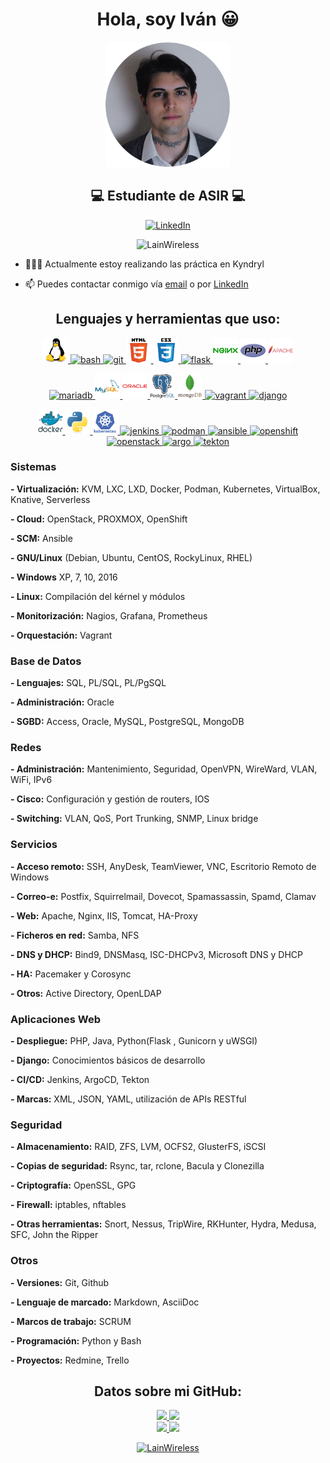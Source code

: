 <h1 align="center"><b> Hola, soy Iván 😀 </b></h1>

<div align="center">
<img src="me.png" alt="me" height="200px" width="200px">
</div>

<h2 align="center"><b> 💻 Estudiante de ASIR 💻 </b></h2>

<p align="center">
  <a href="https://www.linkedin.com/in/ivan-pina-castillo/">
    <img alt="LinkedIn" title="LinkedIn" src="https://img.shields.io/badge/-LinkedIn-0A66C2?style=for-the-badge&logo=LinkedIn&logoColor=white"/></a>

<p align="center">
  <img src="https://komarev.com/ghpvc/?username=LainWireless&label=Eres%20el%20visitante%20Nº&color=0e75b6&style=for-the-badge" alt="LainWireless"/>
</p>

- 👨🏻‍💻 Actualmente estoy realizando las práctica en Kyndryl

- 📫 Puedes contactar conmigo vía [email](mailto:ivanpinacastillo2002@gmail.com) o por [LinkedIn](https://www.linkedin.com/in/ivan-pina-castillo/)

<h2 align="center">
  <b>Lenguajes y herramientas que uso:</b>
</h2>

<p align="center">
  <a href="https://www.linux.org/" target="_blank" rel="noreferrer">
    <img src="https://raw.githubusercontent.com/devicons/devicon/master/icons/linux/linux-original.svg" alt="linux" width="40" height="40"/>
  </a>
  <a href="https://www.gnu.org/software/bash/" target="_blank" rel="noreferrer">
    <img src="https://www.vectorlogo.zone/logos/gnu_bash/gnu_bash-icon.svg" alt="bash" width="40" height="40"/>
  </a>
  <a href="https://git-scm.com/" target="_blank" rel="noreferrer">
    <img src="https://www.vectorlogo.zone/logos/git-scm/git-scm-icon.svg" alt="git" width="40" height="40"/>
  </a>
  <a href="https://www.w3.org/html/" target="_blank" rel="noreferrer">
    <img src="https://raw.githubusercontent.com/devicons/devicon/master/icons/html5/html5-original-wordmark.svg" alt="html5" width="40" height="40"/>
  </a>
  <a href="https://www.w3schools.com/css/" target="_blank" rel="noreferrer">
    <img src="https://raw.githubusercontent.com/devicons/devicon/master/icons/css3/css3-original-wordmark.svg" alt="css3" width="40" height="40"/>
  </a>
  <a href="https://flask.palletsprojects.com/" target="_blank" rel="noreferrer">
    <img src="https://flask.palletsprojects.com/en/2.3.x/_images/flask-horizontal.png" alt="flask" width="70" height="30"/>
  </a>
  <a href="https://www.nginx.com" target="_blank" rel="noreferrer">
    <img src="https://raw.githubusercontent.com/devicons/devicon/master/icons/nginx/nginx-original.svg" alt="nginx" width="40" height="40"/>
    </a>
    <a href="https://www.php.net" target="_blank" rel="noreferrer">
    <img src="https://raw.githubusercontent.com/devicons/devicon/master/icons/php/php-original.svg" alt="php" width="40" height="40"/>
  </a>
    <a href="https://www.apache.org" target="_blank" rel="noreferrer">
    <img src="https://raw.githubusercontent.com/devicons/devicon/master/icons/apache/apache-original-wordmark.svg" alt="apache" width="40" height="40"/>
    </a>
</p>
<p align="center">
  <a href="https://mariadb.org/" target="_blank" rel="noreferrer">
    <img src="https://www.vectorlogo.zone/logos/mariadb/mariadb-icon.svg" alt="mariadb" width="40" height="40"/>
  </a>
  <a href="https://www.mysql.com/" target="_blank" rel="noreferrer">
    <img src="https://raw.githubusercontent.com/devicons/devicon/master/icons/mysql/mysql-original-wordmark.svg" alt="mysql" width="40" height="40"/>
  </a>
  <a href="https://www.oracle.com/" target="_blank" rel="noreferrer">
    <img src="https://raw.githubusercontent.com/devicons/devicon/master/icons/oracle/oracle-original.svg" alt="oracle" width="40" height="40"/>
  </a>
  <a href="https://www.postgresql.org" target="_blank" rel="noreferrer">
    <img src="https://raw.githubusercontent.com/devicons/devicon/master/icons/postgresql/postgresql-original-wordmark.svg" alt="postgresql" width="40" height="40"/>
  </a>
  <a href="https://www.mongodb.com/" target="_blank" rel="noreferrer">
    <img src="https://raw.githubusercontent.com/devicons/devicon/master/icons/mongodb/mongodb-original-wordmark.svg" alt="mongodb" width="40" height="40"/>
  </a>
  <a href="https://www.vagrantup.com/" target="_blank" rel="noreferrer">
    <img src="https://www.vectorlogo.zone/logos/vagrantup/vagrantup-icon.svg" alt="vagrant" width="40" height="40"/>
  </a>
  <a href="https://www.djangoproject.com/" target="_blank" rel="noreferrer"> 
   <img src="https://cdn.worldvectorlogo.com/logos/django.svg" alt="django" width="40" height="40"/> 
  </a>
</p>
<p align="center">
  <a href="https://www.docker.com/" target="_blank" rel="noreferrer"> 
    <img src="https://raw.githubusercontent.com/devicons/devicon/master/icons/docker/docker-original-wordmark.svg" alt="docker" width="40" height="40"/>
  <a href="https://www.python.org" target="_blank" rel="noreferrer"> 
    <img src="https://raw.githubusercontent.com/devicons/devicon/master/icons/python/python-original.svg" alt="python" width="40" height="40"/> 
  </a>
  <a href="https://kubernetes.io/" target="_blank" rel="noreferrer"> 
    <img src="https://raw.githubusercontent.com/devicons/devicon/master/icons/kubernetes/kubernetes-plain-wordmark.svg" alt="kubernetes" width="40" height="40"/>
  </a>
    <a href="https://www.jenkins.io/" target="_blank" rel="noreferrer"> 
        <img src="https://www.vectorlogo.zone/logos/jenkins/jenkins-icon.svg" alt="jenkins" width="40" height="40"/>
    </a>
    <a href="https://podman.io/" target="_blank" rel="noreferrer"> 
        <img src="https://podman.io/logos/optimized/podman-3-logo-95w-90h.webp" alt="podman" width="40" height="40"/>
    </a>
    <a href="https://www.ansible.com/" target="_blank" rel="noreferrer"> 
        <img src="https://www.vectorlogo.zone/logos/ansible/ansible-icon.svg" alt="ansible" width="40" height="40"/>
    </a>
    <a href="https://docs.openshift.com" target="_blank" rel="noreferrer"> 
        <img src="https://www.vectorlogo.zone/logos/openshift/openshift-icon.svg" alt="openshift" width="40" height="40"/>
    </a>
    <a href="https://www.openstack.org/" target="_blank" rel="noreferrer"> 
        <img src="https://www.vectorlogo.zone/logos/openstack/openstack-icon.svg" alt="openstack" width="40" height="40"/>
    </a>
    <a href="https://argoproj.github.io/" target="_blank" rel="noreferrer"> 
        <img src="https://avatars.githubusercontent.com/u/30269780?s=200&v=4" alt="argo" width="40" height="40"/>
    </a>
    <a href="https://www.tekton.com/" target="_blank" rel="noreferrer"> 
        <img src="https://raw.githubusercontent.com/cdfoundation/artwork/main/tekton/horizontal/color/tekton-horizontal-color.svg" alt="tekton" width="40" height="40"/>
    </a>
</p>

### Sistemas

**- Virtualización:** KVM, LXC, LXD, Docker, Podman, Kubernetes, VirtualBox, Knative, Serverless

**- Cloud:** OpenStack, PROXMOX, OpenShift

**- SCM:** Ansible

**- GNU/Linux** (Debian, Ubuntu, CentOS, RockyLinux, RHEL)

**- Windows** XP, 7, 10, 2016

**- Linux:** Compilación del kérnel y módulos
  
**- Monitorización:** Nagios, Grafana, Prometheus
  
**- Orquestación:** Vagrant

### Base de Datos

**- Lenguajes:** SQL, PL/SQL, PL/PgSQL

**- Administración:** Oracle

**- SGBD:** Access, Oracle, MySQL, PostgreSQL, MongoDB

### Redes

**- Administración:** Mantenimiento, Seguridad, OpenVPN, WireWard, VLAN, WiFi, IPv6

**- Cisco:** Configuración y gestión de routers, IOS

**- Switching:** VLAN, QoS, Port Trunking, SNMP, Linux bridge

### Servicios

**- Acceso remoto:** SSH, AnyDesk, TeamViewer, VNC, Escritorio Remoto de Windows

**- Correo-e:** Postfix, Squirrelmail, Dovecot, Spamassassin, Spamd, Clamav

**- Web:** Apache, Nginx, IIS, Tomcat, HA-Proxy

**- Ficheros en red:** Samba, NFS

**- DNS y DHCP:** Bind9, DNSMasq, ISC-DHCPv3, Microsoft DNS y DHCP
  
**- HA:** Pacemaker y Corosync

**- Otros:** Active Directory, OpenLDAP

### Aplicaciones Web

**- Despliegue:** PHP, Java, Python(Flask , Gunicorn y uWSGI)

**- Django:** Conocimientos básicos de desarrollo

**- CI/CD:** Jenkins, ArgoCD, Tekton
  
**- Marcas:** XML, JSON, YAML, utilización de APIs RESTful
  
### Seguridad

**- Almacenamiento:** RAID, ZFS, LVM, OCFS2, GlusterFS, iSCSI
  
**- Copias de seguridad:** Rsync, tar, rclone, Bacula y Clonezilla
  
**- Criptografía:** OpenSSL, GPG
  
**- Firewall:** iptables, nftables

**- Otras herramientas:** Snort, Nessus, TripWire, RKHunter, Hydra, Medusa, SFC, John the Ripper

### Otros

**- Versiones:** Git, Github
  
**- Lenguaje de marcado:** Markdown, AsciiDoc
  
**- Marcos de trabajo:** SCRUM
  
**- Programación:** Python y Bash

**- Proyectos:** Redmine, Trello




<h2 align="center">
  <b>Datos sobre mi GitHub:</b>
</h2>

<div align="center">
  <a href="https://github.com/LainWireless">
  <img height="160em" src="https://github-readme-stats.vercel.app/api?username=LainWireless&show_icons=true&theme=dracula&include_all_commits=true&count_private=true&border_radius=8&hide_border=true&locale=es"/>
  <img height="160em" src="https://github-readme-stats.vercel.app/api/top-langs/?username=LainWireless&layout=compact&langs_count=7&theme=dracula&border_radius=8&hide_border=true&locale=es"/>
</div>
<div align="center">
  <a href="https://github.com/LainWireless">
  <img height="160em" src="https://streak-stats.demolab.com?user=LainWireless&theme=dracula&hide_border=true&border_radius=8&locale=es&date_format=j%20M%5B%20Y%5D&exclude_days=Sun%2CSat&card_width=480"/>
  <img height="160em" src="https://github-profile-trophy.vercel.app/?username=LainWireless&no-frame=true&row=2&column=3&margin-w=5&margin-h=5&theme=dracula"/>
</div>

<p align="center">
  <img src="https://media.giphy.com/media/QDK1pCI43lGhO/giphy.gif" alt="LainWireless"/>
</p>
